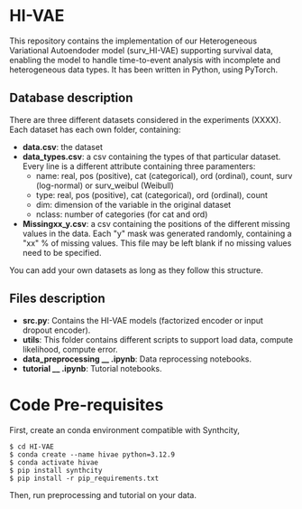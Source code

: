 # HI-VAE

This repository contains the implementation of our Heterogeneous Variational Autoendoder model (surv_HI-VAE) supporting survival data, enabling the model to handle time-to-event analysis with incomplete and heterogeneous data types. It has been written in Python, using PyTorch.

## Database description

There are three different datasets considered in the experiments (XXXX). Each dataset has each own folder, containing:

* **data.csv**: the dataset
* **data_types.csv**: a csv containing the types of that particular dataset. Every line is a different attribute containing three paramenters:
  	* name: real, pos (positive), cat (categorical), ord (ordinal), count, surv (log-normal) or surv_weibul (Weibull)
   	* type: real, pos (positive), cat (categorical), ord (ordinal), count
	* dim: dimension of the variable in the original dataset
	* nclass: number of categories (for cat and ord)
* **Missingxx_y.csv**: a csv containing the positions of the different missing values in the data. Each "y" mask was generated randomly, containing a "xx" % of missing values. This file may be left blank if no missing values need to be specified.

You can add your own datasets as long as they follow this structure.

## Files description

* **src.py**: Contains the HI-VAE models (factorized encoder or input dropout encoder).
* **utils**: This folder contains different scripts to support load data, compute likelihood, compute error.
* **data_preprocessing __ .ipynb**: Data reprocessing notebooks.
* **tutorial __ .ipynb**: Tutorial notebooks.


# Code Pre-requisites

First, create an conda environment compatible with Synthcity,
```console
$ cd HI-VAE
$ conda create --name hivae python=3.12.9
$ conda activate hivae
$ pip install synthcity
$ pip install -r pip_requirements.txt
```

Then, run preprocessing and tutorial on your data.






